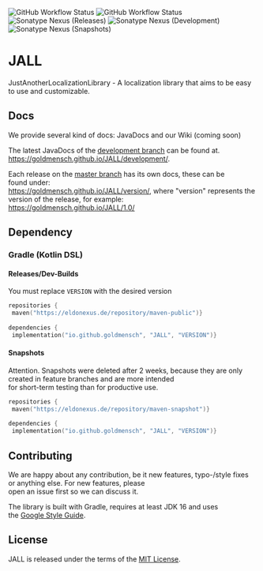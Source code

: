 ![GitHub Workflow Status](https://img.shields.io/github/workflow/status/goldmensch/JALL/Verify%20state?style=for-the-badge&label=Build)
![GitHub Workflow Status](https://img.shields.io/github/workflow/status/goldmensch/JALL/Publish%20to%20Nexus?style=for-the-badge&label=Publish)
![Sonatype Nexus (Releases)](https://img.shields.io/nexus/maven-releases/io.github.goldmensch/JALL?label=Release&logo=Release&server=https%3A%2F%2Feldonexus.de&style=for-the-badge)
![Sonatype Nexus (Development)](https://img.shields.io/nexus/maven-dev/io.github.goldmensch/JALL?label=DEV&logo=Release&server=https%3A%2F%2Feldonexus.de&style=for-the-badge)
![Sonatype Nexus (Snapshots)](https://img.shields.io/nexus/s/io.github.goldmensch/JALL?color=orange&label=Snapshot&server=https%3A%2F%2Feldonexus.de&style=for-the-badge)

# JALL

JustAnotherLocalizationLibrary - A localization library that aims to be easy to use and
customizable.

## Docs

We provide several kind of docs: JavaDocs and our Wiki (coming soon)

The latest JavaDocs of the [development branch](https://github.com/Goldmensch/JALL/tree/development)
can be found at.  
https://goldmensch.github.io/JALL/development/.

Each release on the [master branch](https://github.com/Goldmensch/JALL/tree/masster) has its own
docs, these can be  
found under:  
https://goldmensch.github.io/JALL/version/, where "version" represents the version of the release,
for example:  
https://goldmensch.github.io/JALL/1.0/

## Dependency

### Gradle (Kotlin DSL)

#### Releases/Dev-Builds

You must replace `VERSION` with the desired version

```kotlin  
repositories {  
 maven("https://eldonexus.de/repository/maven-public")}  
  
dependencies {  
 implementation("io.github.goldmensch", "JALL", "VERSION")}  
```  

#### Snapshots

Attention. Snapshots were deleted after 2 weeks, because they are only created in feature branches
and are more intended  
for short-term testing than for productive use.

```kotlin  
repositories {  
 maven("https://eldonexus.de/repository/maven-snapshot")}  
  
dependencies {  
 implementation("io.github.goldmensch", "JALL", "VERSION")}  
```  

## Contributing

We are happy about any contribution, be it new features, typo-/style fixes or anything else. For new
features, please  
open an issue first so we can discuss it.

The library is built with Gradle, requires at least JDK 16 and uses  
the [Google Style Guide](https://google.github.io/styleguide/javaguide.html).

## License

JALL is released under the terms of
the [MIT License](https://github.com/Goldmensch/JALL/blob/master/LICENSE).
